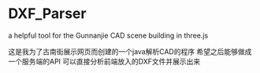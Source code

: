 # DXF_Parser
a helpful tool for the Gunnanjie CAD scene building in three.js

这是我为了古南街展示网页而创建的一个java解析CAD的程序
希望之后能够做成一个服务端的API
可以直接分析前端放入的DXF文件并展示出来
